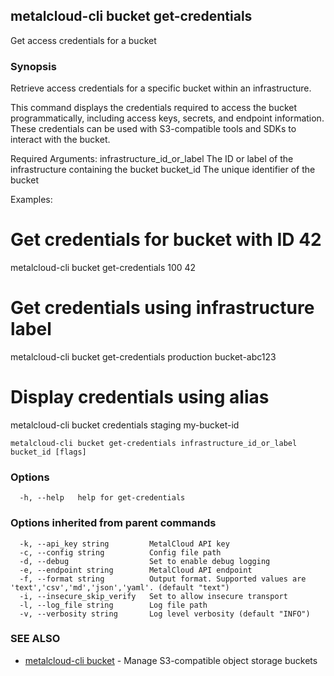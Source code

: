 ## metalcloud-cli bucket get-credentials

Get access credentials for a bucket

### Synopsis

Retrieve access credentials for a specific bucket within an infrastructure.

This command displays the credentials required to access the bucket programmatically,
including access keys, secrets, and endpoint information. These credentials can be
used with S3-compatible tools and SDKs to interact with the bucket.

Required Arguments:
  infrastructure_id_or_label    The ID or label of the infrastructure containing the bucket
  bucket_id                     The unique identifier of the bucket

Examples:
  # Get credentials for bucket with ID 42
  metalcloud-cli bucket get-credentials 100 42

  # Get credentials using infrastructure label
  metalcloud-cli bucket get-credentials production bucket-abc123

  # Display credentials using alias
  metalcloud-cli bucket credentials staging my-bucket-id

```
metalcloud-cli bucket get-credentials infrastructure_id_or_label bucket_id [flags]
```

### Options

```
  -h, --help   help for get-credentials
```

### Options inherited from parent commands

```
  -k, --api_key string         MetalCloud API key
  -c, --config string          Config file path
  -d, --debug                  Set to enable debug logging
  -e, --endpoint string        MetalCloud API endpoint
  -f, --format string          Output format. Supported values are 'text','csv','md','json','yaml'. (default "text")
  -i, --insecure_skip_verify   Set to allow insecure transport
  -l, --log_file string        Log file path
  -v, --verbosity string       Log level verbosity (default "INFO")
```

### SEE ALSO

* [metalcloud-cli bucket](metalcloud-cli_bucket.md)	 - Manage S3-compatible object storage buckets

